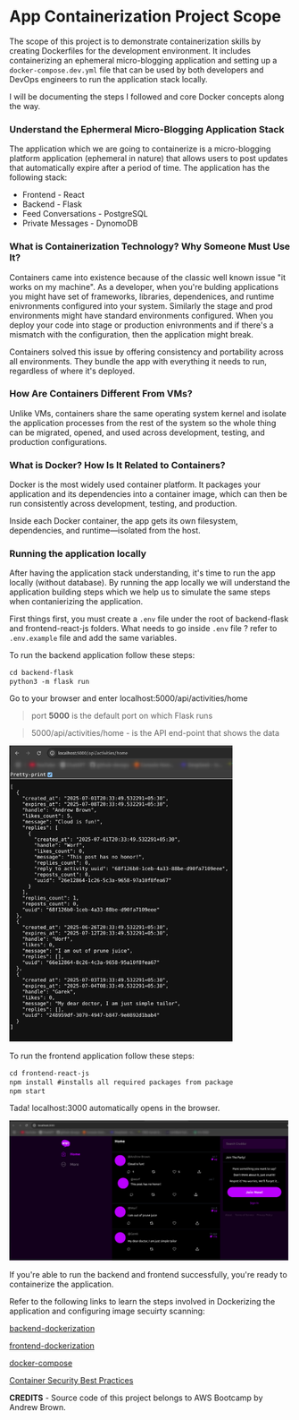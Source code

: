# App Containerization Project Scope

The scope of this project is to demonstrate containerization skills by creating Dockerfiles for the development environment. It includes containerizing an ephemeral micro-blogging application and setting up a `docker-compose.dev.yml` file that can be used by both developers and DevOps engineers to run the application stack locally.

I will be documenting the steps I followed and core Docker concepts along the way.

### Understand the Ephermeral Micro-Blogging Application Stack

The application which we are going to containerize is a micro-blogging platform application (ephemeral in nature) that allows users to post updates that automatically expire after a period of time. The application has the following stack:

- Frontend - React
- Backend - Flask
- Feed Conversations - PostgreSQL
- Private Messages - DynomoDB

### What is Containerization Technology? Why Someone Must Use It?

Containers came into existence because of the classic well known issue "it works on my machine". As a developer, when you're bulding applications you might have set of frameworks, libraries, dependenices, and runtime enivronments configured into your system. Similarly the stage and prod environments might have standard environments configured. When you deploy your code into stage or production enivronments and if there's a mismatch with the configuration, then the application might break.

Containers solved this issue by offering consistency and portability across all environments. They bundle the app with everything it needs to run, regardless of where it's deployed.


### How Are Containers Different From VMs?

Unlike VMs, containers share the same operating system kernel and isolate the application processes from the rest of the system so the whole thing can be migrated, opened, and used across development, testing, and production configurations. 

### What is Docker? How Is It Related to Containers?

Docker is the most widely used container platform. It packages your application and its dependencies into a container image, which can then be run consistently across development, testing, and production.

Inside each Docker container, the app gets its own filesystem, dependencies, and runtime—isolated from the host.

### Running the application locally

After having the application stack understanding, it's time to run the app locally (without database). By running the app locally we will understand the application building steps which we help us to simulate the same steps when contanierizing the application.

First things first, you must create a `.env` file under the root of backend-flask and frontend-react-js folders. What needs to go inside `.env` file ? refer to `.env.example` file and add the same variables.

To run the backend application follow these steps:
```
cd backend-flask
python3 -m flask run
```
Go to your browser and enter localhost:5000/api/activities/home

> port **5000** is the default port on which Flask runs

> 5000/api/activities/home - is the API end-point that shows the data

<img src="images/5000.png" alt="Alt text" width="400"/>


To run the frontend application follow these steps:
```
cd frontend-react-js
npm install #installs all required packages from package
npm start
```

Tada! localhost:3000 automatically opens in the browser.

<img src="images/3000.png" alt="Alt text" width="500"/>


If you're able to run the backend and frontend successfully, you're ready to containerize the application.

Refer to the following links to learn the steps involved in Dockerizing the application and configuring image secuirty scanning:


[backend-dockerization](https://github.com/devops-champ/app-containerization-project/blob/main/_docs/backend-docker.md#dockerize-the-backend-framework)

[frontend-dockerization](https://github.com/devops-champ/app-containerization-project/blob/main/_docs/frontend-docker.md#dockerize-the-frontend-framework)

[docker-compose](https://github.com/devops-champ/app-containerization-project/blob/main/_docs/docker-compose.md#docker-compose)

[Container Security Best Practices](https://github.com/devops-champ/app-containerization-project/blob/main/_docs/container-security-best-pactices.md#container-security-best-practices)


**CREDITS** - Source code of this project belongs to AWS Bootcamp by Andrew Brown.
